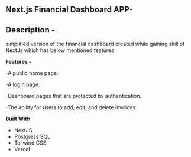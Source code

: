 ## Next.js Financial Dashboard APP-  

## Description -
 simplified version of the financial dashboard created while gaining skill of NextJs which has below mentioned features
 
**Features -** 

-A public home page.

-A login page.

-Dashboard pages that are protected by authentication.

-The ability for users to add, edit, and delete invoices.

**Built With**

- NextJS
- Postgress SQL
- Tailwind CSS
- Vercel
  
 
